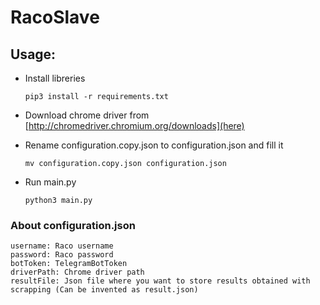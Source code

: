 # RacoSlave
## Usage: 

- Install libreries 

    ```pip3 install -r requirements.txt```

- Download chrome driver from [http://chromedriver.chromium.org/downloads](here)

- Rename configuration.copy.json to configuration.json and fill it

    ```mv configuration.copy.json configuration.json```

- Run main.py

    ```python3 main.py```


### About configuration.json
    username: Raco username
    password: Raco password
    botToken: TelegramBotToken
    driverPath: Chrome driver path
    resultFile: Json file where you want to store results obtained with scrapping (Can be invented as result.json)